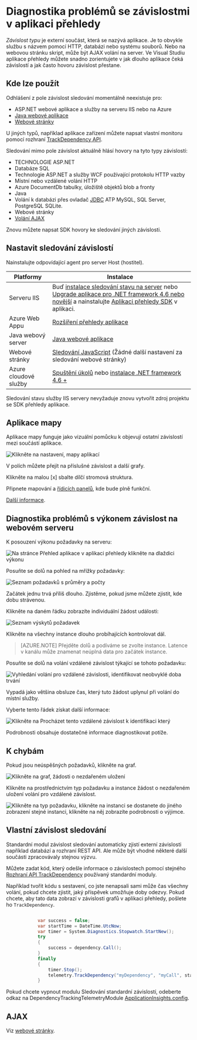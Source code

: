 <properties 
    pageTitle="Diagnostika problémů se závislostmi v aplikaci přehledy" 
    description="Vyhledání selhání a snížení výkonu způsobená závislostí" 
    services="application-insights" 
    documentationCenter=""
    authors="alancameronwills" 
    manager="douge"/>

<tags 
    ms.service="application-insights" 
    ms.workload="tbd" 
    ms.tgt_pltfrm="ibiza" 
    ms.devlang="na" 
    ms.topic="article" 
    ms.date="05/12/2016" 
    ms.author="awills"/>
 
# <a name="diagnosing-issues-with-dependencies-in-application-insights"></a>Diagnostika problémů se závislostmi v aplikaci přehledy


*Závislost typu* je externí součást, která se nazývá aplikace. Je to obvykle službu s názvem pomocí HTTP, databázi nebo systému souborů. Nebo na webovou stránku skript, může být AJAX volání na server. Ve Visual Studiu aplikace přehledy můžete snadno zorientujete v jak dlouho aplikace čeká závislostí a jak často hovoru závislost přestane.

## <a name="where-you-can-use-it"></a>Kde lze použít

Odhlášení z pole závislost sledování momentálně neexistuje pro:

* ASP.NET webové aplikace a služby na serveru IIS nebo na Azure
* [Java webové aplikace](app-insights-java-agent.md)
* [Webové stránky](https://azure.microsoft.com/blog/ajax-collection-in-application-insights/)

U jiných typů, například aplikace zařízení můžete napsat vlastní monitoru pomocí rozhraní [TrackDependency API](app-insights-api-custom-events-metrics.md#track-dependency).

Sledování mimo pole závislost aktuálně hlásí hovory na tyto typy závislostí:

* TECHNOLOGIE ASP.NET
 * Databáze SQL
 * Technologie ASP.NET a služby WCF používající protokolu HTTP vazby
 * Místní nebo vzdálené volání HTTP
 * Azure DocumentDb tabulky, úložiště objektů blob a fronty
* Java
 * Volání k databázi přes ovladač [JDBC](http://docs.oracle.com/javase/7/docs/technotes/guides/jdbc/) ATP MySQL, SQL Server, PostgreSQL SQLite.
* Webové stránky
 * [Volání AJAX](app-insights-javascript.md)

Znovu můžete napsat SDK hovory ke sledování jiných závislosti.

## <a name="to-set-up-dependency-monitoring"></a>Nastavit sledování závislostí

Nainstalujte odpovídající agent pro server Host (hostitel).

Platformy | Instalace
---|---
Serveru IIS | Buď [instalace sledování stavu na server](app-insights-monitor-performance-live-website-now.md) nebo [Upgrade aplikace pro .NET framework 4.6 nebo novější](http://go.microsoft.com/fwlink/?LinkId=528259) a nainstalujte [Aplikaci přehledy SDK](app-insights-asp-net.md) v aplikaci.
Azure Web Appu | [Rozšíření přehledy aplikace](app-insights-azure-web-apps.md)
Java webový server | [Java webové aplikace](app-insights-java-agent.md)
Webové stránky | [Sledování JavaScript](app-insights-javascript.md) (Žádné další nastavení za sledování webové stránky)
Azure cloudové služby |  [Spuštění úkolů](app-insights-cloudservices.md#dependencies) nebo [instalace .NET framework 4.6 +](../cloud-services/cloud-services-dotnet-install-dotnet.md)  

Sledování stavu služby IIS servery nevyžaduje znovu vytvořit zdroj projektu se SDK přehledy aplikace. 

## <a name="application-map"></a>Aplikace mapy

Aplikace mapy funguje jako vizuální pomůcku k objevují ostatní závislostí mezi součástí aplikace. 

![Klikněte na nastavení, mapy aplikací](./media/app-insights-dependencies/08.png)

V polích můžete přejít na příslušné závislost a další grafy.

Klikněte na malou [x] sbalte dílčí stromová struktura.

Připnete mapování a [řídicích panelů](app-insights-dashboards.md), kde bude plně funkční.

[Další informace](app-insights-app-map.md).

## <a name="diagnosis"></a>Diagnostika problémů s výkonem závislost na webovém serveru

K posouzení výkonu požadavky na serveru:

![Na stránce Přehled aplikace v aplikaci přehledy klikněte na dlaždici výkonu](./media/app-insights-dependencies/01-performance.png)

Posuňte se dolů na pohled na mřížky požadavky:

![Seznam požadavků s průměry a počty](./media/app-insights-dependencies/02-reqs.png)

Začátek jednu trvá příliš dlouho. Zjistěme, pokud jsme můžete zjistit, kde dobu strávenou.

Klikněte na daném řádku zobrazíte individuální žádost události:


![Seznam výskytů požadavek](./media/app-insights-dependencies/03-instances.png)

Klikněte na všechny instance dlouho probíhajících kontrolovat dál.

> [AZURE.NOTE] Přejděte dolů a podíváme se zvolte instance. Latence v kanálu může znamenat neúplná data pro začátek instance.

Posuňte se dolů na volání vzdálené závislost týkající se tohoto požadavku:

![Vyhledání volání pro vzdálené závislosti, identifikovat neobvyklé doba trvání](./media/app-insights-dependencies/04-dependencies.png)

Vypadá jako většina obsluze čas, který tuto žádost uplynul při volání do místní služby. 

Vyberte tento řádek získat další informace:


![Klikněte na Procházet tento vzdálené závislost k identifikaci který](./media/app-insights-dependencies/05-detail.png)

Podrobnosti obsahuje dostatečné informace diagnostikovat potíže.



## <a name="failures"></a>K chybám

Pokud jsou neúspěšných požadavků, klikněte na graf.

![Klikněte na graf, žádosti o nezdařeném uložení](./media/app-insights-dependencies/06-fail.png)

Klikněte na prostřednictvím typ požadavku a instance žádost o nezdařeném uložení volání pro vzdálené závislost.


![Klikněte na typ požadavku, klikněte na instanci se dostanete do jiného zobrazení stejné instanci, klikněte na něj zobrazíte podrobnosti o výjimce.](./media/app-insights-dependencies/07-faildetail.png)


## <a name="custom-dependency-tracking"></a>Vlastní závislost sledování

Standardní modul závislost sledování automaticky zjistí externí závislosti například databází a rozhraní REST API. Ale může být vhodné některé další součásti zpracovávaly stejnou výzvu. 

Můžete zadat kód, který odešle informace o závislostech pomocí stejného [Rozhraní API TrackDependency](app-insights-api-custom-events-metrics.md#track-dependency) používaný standardní moduly.

Například tvořit kódu s sestavení, co jste nenapsali sami může čas všechny volání, pokud chcete zjistit, jaký příspěvek umožňuje doby odezvy. Pokud chcete, aby tato data zobrazí v závislosti grafů v aplikaci přehledy, pošlete ho `TrackDependency`.

```C#

            var success = false;
            var startTime = DateTime.UtcNow;
            var timer = System.Diagnostics.Stopwatch.StartNew();
            try
            {
                success = dependency.Call();
            }
            finally
            {
                timer.Stop();
                telemetry.TrackDependency("myDependency", "myCall", startTime, timer.Elapsed, success);
            }
```

Pokud chcete vypnout modulu Sledování standardní závislostí, odeberte odkaz na DependencyTrackingTelemetryModule [ApplicationInsights.config](app-insights-configuration-with-applicationinsights-config.md).


## <a name="ajax"></a>AJAX

Viz [webové stránky](app-insights-javascript.md).


 